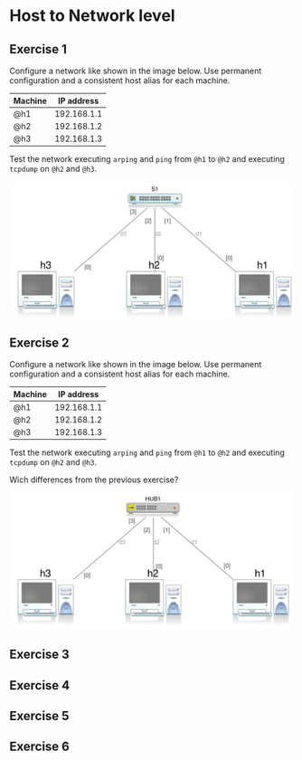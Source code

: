# Host to Network level

## Exercise 1

Configure a network like shown in the image below. Use permanent configuration and a consistent host alias for each machine.

| Machine | IP address |
|---------|------------|
|@h1|192.168.1.1|
|@h2|192.168.1.2|
|@h3|192.168.1.3|

Test the network executing `arping` and `ping` from `@h1` to `@h2` and executing `tcpdump` on `@h2` and `@h3`.

![net-01](./images/network-01.png)

## Exercise 2

Configure a network like shown in the image below. Use permanent configuration and a consistent host alias for each machine.

| Machine | IP address |
|---------|------------|
|@h1|192.168.1.1|
|@h2|192.168.1.2|
|@h3|192.168.1.3|

Test the network executing `arping` and `ping` from `@h1` to `@h2` and executing `tcpdump` on `@h2` and `@h3`.

Wich differences from the previous exercise?

![net-02](./images/network-02.png)

## Exercise 3

## Exercise 4

## Exercise 5

## Exercise 6